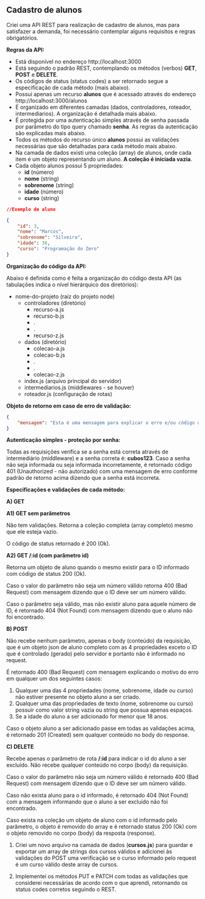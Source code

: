 
## Cadastro de alunos

Criei uma API REST para realização de cadastro de alunos, mas para satisfazer a demanda, foi necessário contemplar alguns requisitos e regras obrigatórios.

**Regras da API:**

-   Está disponível no endereço http://localhost:3000
-   Está seguindo o padrão REST, contemplando os métodos (verbos) **GET**, **POST** e **DELETE**.
-   Os códigos de status (status codes) a ser retornado segue a especificação de cada método (mais abaixo).
-   Possui apenas um recurso **alunos** que é acessado através do endereço http://localhost:3000/alunos
-   É organizado em diferentes camadas (dados, controladores, roteador, intermediarios). A organização é detalhada mais abaixo.
-   É protegida por uma autenticação simples através de senha passada por parâmetro do tipo query chamado **senha**. As regras da autenticação são explicadas mais abaixo.
-   Todos os métodos do recurso único **alunos** possui as validações necessárias que são detalhadas para cada método mais abaixo.
-   Na camada de dados existi uma coleção (array) de alunos, onde cada item é um objeto representando um aluno. **A coleção é iniciada vazia**.
-   Cada objeto alunos possui 5 propriedades:
    -   **id** (número)
    -   **nome** (string)
    -   **sobrenome** (string)
    -   **idade** (número)
    -   **curso** (string)

```json
//Exemplo de aluno

{
    "id": 3,
    "nome": "Marcos",
    "sobrenome": "Silveira",
    "idade": 36,
    "curso": "Programação do Zero"
}
```

**Organização do código da API:**

Abaixo é definida como é feita a organização do código desta API (as tabulações indica o nível hierárquico dos diretórios):

-   nome-do-projeto (raiz do projeto node)
    -   controladores (diretório)
        -   recurso-a.js
        -   recurso-b.js
        -   .
        -   .
        -   recurso-z.js
    -   dados (diretório)
        -   colecao-a.js
        -   colecao-b.js
        -   .
        -   .
        -   colecao-z.js
    -   index.js (arquivo principal do servidor)
    -   intermediarios.js (middlewares - se houver)
    -   roteador.js (configuração de rotas)

**Objeto de retorno em caso de erro de validação:**

```json
{
    "mensagem": "Esta é uma mensagem para explicar o erro e/ou código de status retornado."
}
```

**Autenticação simples - proteção por senha:**

Todas as requisições verifica se a senha está correta através de intermediário (middleware) e a senha correta é: **cubos123**.
Caso a senha não seja informada ou seja informada incorretamente, é retornado código 401 (Unauthorized - não autorizado) com uma mensagem de erro conforme padrão de retorno acima dizendo que a senha está incorreta.

**Especificações e validações de cada método:**

**A) GET**

**A1) GET sem parâmetros**

Não tem validações. Retorna a coleção completa (array completo) mesmo que ele esteja vazio.

O código de status retornado é  200 (Ok).

**A2) GET /:id (com parâmetro id)**

Retorna um objeto de aluno quando o mesmo existir para o ID informado com código de status 200 (Ok).

Caso o valor do parâmetro não seja um número válido retorna 400 (Bad Request) com mensagem dizendo que o ID deve ser um número válido.

Caso o parâmetro seja válido, mas não existir aluno para aquele número de ID, é retornado 404 (Not Found) com mensagem dizendo que o aluno não foi encontrado.

**B) POST**

Não recebe nenhum parâmetro, apenas o body (conteúdo) da requisição, que é um objeto json de aluno completo com as 4 propriedades exceto o ID que é controlado (gerado) pelo servidor e portanto não é informado no request.

É retornado 400 (Bad Request) com mensagem explicando o motivo do erro em qualquer um dos seguintes casos:

1. Qualquer uma das 4 propriedades (nome, sobrenome, idade ou curso) não estiver presente no objeto aluno a ser criado.
2. Qualquer uma das propriedades de texto (nome, sobrenome ou curso) possuir como valor string vazia ou string que possua apenas espaços.
3. Se a idade do aluno a ser adicionado for menor que 18 anos.

Caso o objeto aluno a ser adicionado passe em todas as validações acima, é retornado 201 (Created) sem qualquer conteúdo no body do response.

**C) DELETE**

Recebe apenas o parâmetro de rota **/:id** para indicar o id do aluno a ser excluído. Não recebe qualquer conteúdo no corpo (body) da requisição.

Caso o valor do parâmetro não seja um número válido é retornado 400 (Bad Request) com mensagem dizendo que o ID deve ser um número válido.

Caso não exista aluno para o id informado, é retornado 404 (Not Found) com a mensagem informando que o aluno a ser excluído não foi encontrado.

Caso exista na coleção um objeto de aluno com o id informado pelo parâmetro, o objeto é removido do array e é retornado status 200 (Ok) com o objeto removido no corpo (body) da resposta (response).


1. Criei um novo arquivo na camada de dados (**cursos.js**) para guardar e exportar um array de strings dos cursos válidos e adicionei às validações do POST uma verificação se o curso informado pelo request é um curso válido deste array de cursos.

2. Implementei os métodos PUT e PATCH com todas as validações que considerei necessárias de acordo com o que aprendi, retornando os status codes corretos seguindo o REST.
